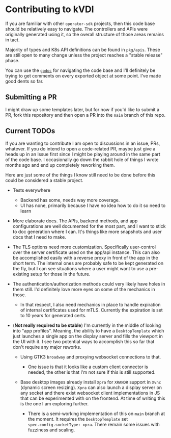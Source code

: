 # Contributing to kVDI

If you are familiar with other `operator-sdk` projects, then this code base should be relatively easy to navigate. 
The controllers and APIs were originally generated using it, so the overall structure of those areas remains in tact.

Majority of types and K8s API definitions can be found in `pkg/apis`. These are still open to many change unless the project reaches a "stable release" phase.

You can use the [`godoc`](https://pkg.go.dev/github.com/tinyzimmer/kvdi) for navigating the code base and I'll definitely be trying to get comments on every exported object at some point. I've made good dents so far.

## Submitting a PR

I might draw up some templates later, but for now if you'd like to submit a PR, fork this repository and then open a PR into the `main` branch of this repo.

## Current TODOs

If you are wanting to contribute I am open to discussions in an issue, PRs, whatever. 
If you do intend to open a code-related PR, maybe just give a heads up in an Issue first since I might be playing around in the same part of the code base. 
I occasionally go down the rabbit hole of things I wrote months ago and end up completely reworking them.

Here are just some of the things I know still need to be done before this could be considered a stable project.

- Tests everywhere
  - Backend has some, needs way more coverage. 
  - UI has none, primarily because I have no idea how to do it so need to learn

- More elaborate docs. The APIs, backend methods, and app configurations are well documented for the most part, and I want to stick to doc generation where I can.
  It's things like more snapshots and user docs that I need to make.

- The TLS options need more customization. Specifically user-control over the server certificate used on the app/api instance. This can also be accomplished easily with a reverse proxy in front of the app in the short term. The internal ones are probably safe to be kept generated on the fly, but I can see situations where a user might want to use a pre-existing setup for those in the future.

- The authentication/authorization methods could very likely have holes in them still. I'd definitely love more eyes on some of the mechanics in those.
  - In that respect, I also need mechanics in place to handle expiration of internal certificates used for mTLS. Currently the expiration is set to 10 years for generated certs.

- (**Not really required to be stable**) I'm currently in the middle of looking into "app profiles". Meaning, the ability to have a `DesktopTemplate` which just launches a single app on the display server and fills the viewport in the UI with it. I see two potential ways to accomplish this so far that don't require any major reworks.

  - Using GTK3 `broadway` and proxying websocket connections to that. 
    - One issue is that it looks like a custom client connector is needed, the other is that I'm not sure if this is still supported.

  - Base desktop images already install `Xpra` for `XRANDR` support in `Xvnc` (dynamic screen resizing). `Xpra` can also launch a display server on any socket and there exist websocket client implementations in JS that can be experimented with on the frontend. At time of writing this is the one I am exploring further. 
    - There is a semi-working implementation of this on `main` branch at the moment. It requires the `DesktopTemplate` set `spec.config.socketType: xpra`. There remain some issues with fuzziness and scaling.